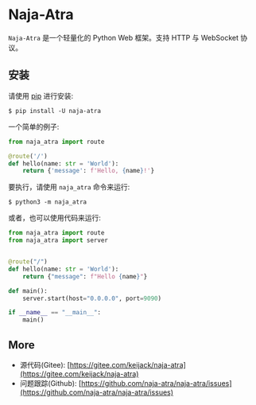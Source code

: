 # Naja-Atra

`Naja-Atra` 是一个轻量化的 Python Web 框架。支持 HTTP 与 WebSocket 协议。

## 安装

请使用 [pip](https://pip.pypa.io/en/stable/quickstart/) 进行安装:

```
$ pip install -U naja-atra
```

一个简单的例子:

```python
from naja_atra import route

@route('/')
def hello(name: str = 'World'):
    return {'message': f'Hello, {name}!'}
```

要执行，请使用 `naja_atra` 命令来运行:

```
$ python3 -m naja_atra
```

或者，也可以使用代码来运行:

```python
from naja_atra import route
from naja_atra import server


@route("/")
def hello(name: str = 'World'):
    return {"message": f"Hello {name}"}

def main():
    server.start(host="0.0.0.0", port=9090)

if __name__ == "__main__":
    main()
```

## More

* 源代码(Gitee): [https://gitee.com/keijack/naja-atra](https://gitee.com/keijack/naja-atra)
* 问题跟踪(Github): [https://github.com/naja-atra/naja-atra/issues](https://github.com/naja-atra/naja-atra/issues)
